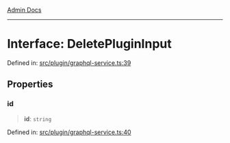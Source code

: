 [Admin Docs](/)

---

# Interface: DeletePluginInput

Defined in: [src/plugin/graphql-service.ts:39](https://github.com/PalisadoesFoundation/talawa-admin/blob/main/src/plugin/graphql-service.ts#L39)

## Properties

### id

> **id**: `string`

Defined in: [src/plugin/graphql-service.ts:40](https://github.com/PalisadoesFoundation/talawa-admin/blob/main/src/plugin/graphql-service.ts#L40)
